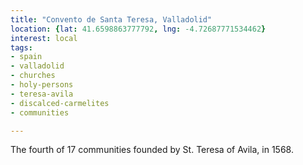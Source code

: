 ```yaml
---
title: "Convento de Santa Teresa, Valladolid"
location: {lat: 41.6598863777792, lng: -4.72687771534462}
interest: local
tags:
- spain
- valladolid
- churches
- holy-persons
- teresa-avila
- discalced-carmelites
- communities

---
```



The fourth of 17 communities founded by St. Teresa of Avila, in 1568.


